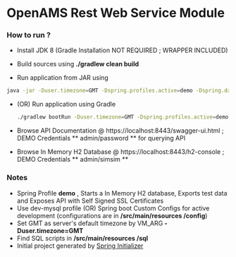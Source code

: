 # OpenAMS Rest Web Service Module


### How to run ?

 - Install JDK 8 (Gradle Installation NOT REQUIRED ; WRAPPER INCLUDED)

 - Build sources using **./gradlew clean build**

 - Run application from JAR using
  ~~~ sh
  java -jar -Duser.timezone=GMT -Dspring.profiles.active=demo -Dspring.datasource.password=simsim build/libs/openams-rest-api-0.0.1.jar
  ~~~

 - (OR) Run application using Gradle
   ~~~ sh
   ./gradlew bootRun -Duser.timezone=GMT -Dspring.profiles.active=demo -Dspring.datasource.password=simsim
   ~~~

 - Browse API Documentation @ https://localhost:8443/swagger-ui.html ; DEMO Credentials ** admin/password ** for querying API

 - Browse In Memory H2 Database @ https://localhost:8443/h2-console ; DEMO Credentials ** admin/simsim **



### Notes

 - Spring Profile **demo** , Starts a In Memory H2 database, Exports test data and Exposes API with Self Signed SSL Certificates
 - Use dev-mysql profile (OR) Spring boot Custom Configs for active development (configurations are in **/src/main/resources /config**)
 - Set GMT as server's default timezone by VM_ARG **-Duser.timezone=GMT**
 - Find SQL scripts in **/src/main/resources /sql**
 - Initial project generated by [Spring Initializer](https://start.spring.io)

